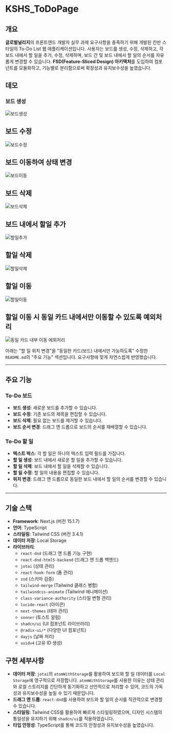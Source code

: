 # KSHS_ToDoPage

## 개요
**글로벌널리지**의 프론트엔드 개발자 실무 과제 요구사항을 충족하기 위해 개발된 칸반 스타일의 To-Do List 웹 애플리케이션입니다. 사용자는 보드를 생성, 수정, 삭제하고, 각 보드 내에서 할 일을 추가, 수정, 삭제하며, 보드 간 및 보드 내에서 할 일의 순서를 자유롭게 변경할 수 있습니다. **FSD(Feature-Sliced Design) 아키텍처**를 도입하여 컴포넌트를 모듈화하고, 기능별로 분리함으로써 확장성과 유지보수성을 높였습니다.
## 데모

### 보드 생성
![보드생성](https://github.com/user-attachments/assets/b4fc8e23-8e6b-4d61-9caf-caf1d75a446f)

## 보드 수정
![보드수정](https://github.com/user-attachments/assets/1a6ebc0b-5d53-4631-a60c-7896c7c4bc65)

## 보드 이동하여 상태 변경
![보드이동](https://github.com/user-attachments/assets/0496daa0-9db0-4619-a426-6d244dc1c8e5)

## 보드 삭제
![보드삭제](https://github.com/user-attachments/assets/6594255f-444a-4dfb-9e33-417771d48106)

## 보드 내에서 할일 추가
![할일추가](https://github.com/user-attachments/assets/8965ef1f-627a-432e-bd53-f17184423990)

## 할일 삭제
![할일삭제](https://github.com/user-attachments/assets/5b2673a1-60a3-4b1d-8a43-3a2f137fac6c)

## 할일 이동
![할일이동](https://github.com/user-attachments/assets/51bf9479-8791-433d-bfc0-5f183a632283)

## 할일 이동 시 동일 카드 내에서만 이동할 수 있도록 예외처리
![동일 카드 내부 이동 에외처리](https://github.com/user-attachments/assets/aa9bdaa8-552f-4a79-9ba6-4a7a05ca6636)

아래는 "할 일 위치 변경"을 "동일한 카드(보드) 내에서만 가능하도록" 수정한 `README.md`의 "주요 기능" 섹션입니다. 요구사항에 맞게 자연스럽게 반영했습니다.

---

## 주요 기능
### To-Do 보드
- **보드 생성**: 새로운 보드를 추가할 수 있습니다.
- **보드 수정**: 기존 보드의 제목을 편집할 수 있습니다.
- **보드 삭제**: 필요 없는 보드를 제거할 수 있습니다.
- **보드 순서 변경**: 드래그 앤 드롭으로 보드의 순서를 재배열할 수 있습니다.

### To-Do 할 일
- **텍스트 박스**: 각 할 일은 하나의 텍스트 입력 필드를 가집니다.
- **할 일 생성**: 보드 내에서 새로운 할 일을 추가할 수 있습니다.
- **할 일 삭제**: 보드 내에서 할 일을 삭제할 수 있습니다.
- **할 일 수정**: 할 일의 내용을 편집할 수 있습니다.
- **위치 변경**: 드래그 앤 드롭으로 동일한 보드 내에서 할 일의 순서를 변경할 수 있습니다.

---

## 기술 스택
- **Framework**: Next.js (버전 15.1.7)
- **언어**: TypeScript
- **스타일링**: Tailwind CSS (버전 3.4.1)
- **데이터 저장**: Local Storage
- **라이브러리**: 
  - `react-dnd` (드래그 앤 드롭 기능 구현)
  - `react-dnd-html5-backend` (드래그 앤 드롭 백엔드)
  - `jotai` (상태 관리)
  - `react-hook-form` (폼 관리)
  - `zod` (스키마 검증)
  - `tailwind-merge` (Tailwind 클래스 병합)
  - `tailwindcss-animate` (Tailwind 애니메이션)
  - `class-variance-authority` (스타일 변형 관리)
  - `lucide-react` (아이콘)
  - `next-themes` (테마 관리)
  - `sonner` (토스트 알림)
  - `shadcn/ui` (UI 컴포넌트 라이브러리)
  - `@radix-ui/*` (다양한 UI 컴포넌트)
  - `dayjs` (날짜 처리)
  - `uuidv4` (고유 ID 생성)

## 구현 세부사항
- **데이터 저장**: `jotai`의 `atomWithStorage`를 활용하여 보드와 할 일 데이터를 `Local Storage`에 영구적으로 저장합니다. `atomWithStorage`를 사용한 이유는 상태 관리와 로컬 스토리지를 간단하게 동기화하고 선언적으로 처리할 수 있어, 코드의 가독성과 유지보수성을 높일 수 있기 때문입니다.
- **드래그 앤 드롭**: `react-dnd`를 사용하여 보드와 할 일의 순서를 직관적으로 변경할 수 있습니다.
- **스타일링**: Tailwind CSS를 활용하여 빠르게 스타일링하였으며, 디자인 시스템의 통일성을 유지하기 위해 `shadcn/ui`를 적용하였습니다.
- **타입 안정성**: TypeScript를 통해 코드의 안정성과 유지보수성을 높였습니다.
